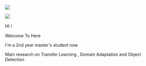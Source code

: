 

 
 ![](https://img.shields.io/badge/CSDN-156%E6%AC%A1%E6%94%B6%E8%97%8F-green)

 ![](https://img.shields.io/badge/CSDN-31%E5%85%B3%E6%B3%A8-orange)

 HI！   
 
 Welcome To Here
 
 I'm a 2nd year master's student now
 
 Main research on  Transfer Learning , Domain Adaptation and Object Detection

